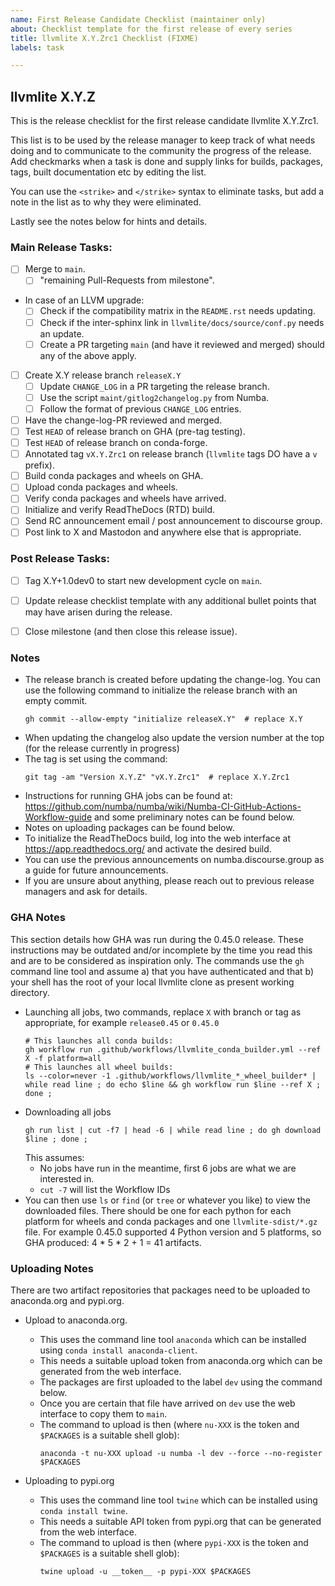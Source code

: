 ```yaml
---
name: First Release Candidate Checklist (maintainer only)
about: Checklist template for the first release of every series
title: llvmlite X.Y.Zrc1 Checklist (FIXME)
labels: task

---
```


## llvmlite X.Y.Z

This is the release checklist for the first release candidate llvmlite
X.Y.Zrc1. 

This list is to be used by the release manager to keep track of what needs
doing and to communicate to the community the progress of the release. Add
checkmarks when a task is done and supply links for builds, packages, tags,
built documentation etc by editing the list.

You can use the `<strike>` and `</strike>` syntax to eliminate tasks, but add a
note in the list as to why they were eliminated.

Lastly see the notes below for hints and details.

### Main Release Tasks:

* [ ] Merge to `main`.
    * [ ] "remaining Pull-Requests from milestone".
* In case of an LLVM upgrade:
    * [ ] Check if the compatibility matrix in the `README.rst` needs updating.
    * [ ] Check if the inter-sphinx link in `llvmlite/docs/source/conf.py`
          needs an update.
    * [ ] Create a PR targeting `main` (and have it reviewed and merged)
          should any of the above apply.
* [ ] Create X.Y release branch `releaseX.Y`
    * [ ] Update `CHANGE_LOG` in a PR targeting the release branch.
    * [ ] Use the script `maint/gitlog2changelog.py` from Numba.
    * [ ] Follow the format of previous `CHANGE_LOG` entries.
* [ ] Have the change-log-PR reviewed and merged.
* [ ] Test `HEAD` of release branch on GHA (pre-tag testing).
* [ ] Test `HEAD` of release branch on conda-forge.
* [ ] Annotated tag `vX.Y.Zrc1` on release branch (`llvmlite` tags DO have a `v` prefix).
* [ ] Build conda packages and wheels on GHA.
* [ ] Upload conda packages and wheels.
* [ ] Verify conda packages and wheels have arrived.
* [ ] Initialize and verify ReadTheDocs (RTD) build.
* [ ] Send RC announcement email / post announcement to discourse group.
* [ ] Post link to X and Mastodon and anywhere else that is appropriate.

### Post Release Tasks:

* [ ] Tag X.Y+1.0dev0 to start new development cycle on `main`.
* [ ] Update release checklist template with any additional bullet points that
      may have arisen during the release.
* [ ] Close milestone (and then close this release issue).


### Notes

* The release branch is created before updating the change-log. You can use the
  following command to initialize the release branch with an empty commit.
  ```
  gh commit --allow-empty "initialize releaseX.Y"  # replace X.Y
  ```
* When updating the changelog also update the version number at the top (for
  the release currently in progress)
* The tag is set using the command:
  ```
  git tag -am "Version X.Y.Z" "vX.Y.Zrc1"  # replace X.Y.Zrc1
  ```
* Instructions for running GHA jobs can be found at:
  https://github.com/numba/numba/wiki/Numba-CI-GitHub-Actions-Workflow-guide
  and some preliminary notes can be found below.
* Notes on uploading packages can be found below.
* To initialize the ReadTheDocs build, log into the web interface at
  https://app.readthedocs.org/ and activate the desired build.
* You can use the previous announcements on numba.discourse.group as a guide
  for future announcements.
* If you are unsure about anything, please reach out to previous release
  managers and ask for details.

### GHA Notes

This section details how GHA was run during the 0.45.0 release. These
instructions may be outdated and/or incomplete by the time you read this and
are to be considered as inspiration only. The commands use the `gh` command
line tool and assume a) that you have authenticated and that b) your shell has
the root of your local llvmlite clone as present working directory.

* Launching all jobs, two commands, replace `X` with branch or tag as
  appropriate, for example `release0.45` or `0.45.0`
  ```
  # This launches all conda builds:
  gh workflow run .github/workflows/llvmlite_conda_builder.yml --ref X -f platform=all
  # This launches all wheel builds:
  ls --color=never -1 .github/workflows/llvmlite_*_wheel_builder* | while read line ; do echo $line && gh workflow run $line --ref X ; done ;
  ```
* Downloading all jobs
  ```
  gh run list | cut -f7 | head -6 | while read line ; do gh download $line ; done ;
  ```
  This assumes:
    * No jobs have run in the meantime, first 6 jobs are what we are interested
      in.
    * `cut -7` will list the Workflow IDs
* You can then use `ls` or `find` (or `tree` or whatever you like) to view the
  downloaded files. There should be one for each python for each platform for
  wheels and conda packages and one `llvmlite-sdist/*.gz` file. For example
  0.45.0 supported 4 Python version and 5 platforms, so GHA produced:
  4 * 5 * 2 + 1 = 41 artifacts.

### Uploading Notes

There are two artifact repositories that packages need to be uploaded to
anaconda.org and pypi.org.

* Upload to anaconda.org.
  * This uses the command line tool `anaconda` which can be installed using
    `conda install anaconda-client`.
  * This needs a suitable upload token from anaconda.org which can be generated
    from the web interface.
  * The packages are first uploaded to the label `dev` using the command below.
  * Once you are certain that file have arrived on `dev` use the web interface
    to copy them to `main`.
  * The command to upload is then (where `nu-XXX` is the token and `$PACKAGES`
    is a suitable shell glob):
    ```
    anaconda -t nu-XXX upload -u numba -l dev --force --no-register $PACKAGES
    ```

* Uploading to pypi.org
  * This uses the command line tool `twine` which can be installed using `conda
    install twine`.
  * This needs a suitable API token from pypi.org that can be generated from
    the web interface.
  * The command to upload is then (where `pypi-XXX` is the token and `$PACKAGES`
    is a suitable shell glob):
    ```
    twine upload -u __token__ -p pypi-XXX $PACKAGES
    ```
